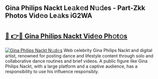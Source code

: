 ## Gina Philips Nackt Le𝚊k𝚎d N𝚞𝚍es - Part-Zkk Photos Vid𝚎o Le𝚊ks iG2WA

# <h2><a href="http://fb87swz.evod.top/?m=Gina+Philips+Nackt">🔗 👉🔴 Gina Philips Nackt Vid𝚎o Ph𝚘t𝚘s</a></h2>

[![Gina Philips Nackt N𝚞d𝚎s](https://i.imgur.com/8V9OHl7.gif)](http://fb87swz.evod.top/?m=Gina+Philips+Nackt)
Web celebrity Gina Philips Nackt and digital artist, renowned for posting dance and lifestyle content through solo and collaborative dance routines and brief videos. A public figure like Gina Philips Nackt, with a large platform and a captive audience, has a responsibility to use his influence responsibly. 
